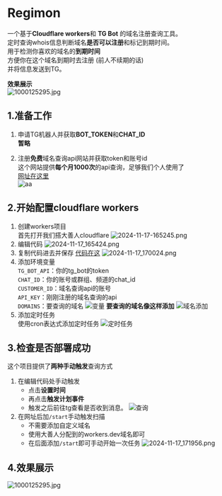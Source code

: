 # Regimon
一个基于**Cloudflare workers**和 **TG Bot** 的域名注册查询工具。   
定时查询whois信息判断域名**是否可以注册**和标记到期时间。  
用于检测你喜欢的域名的**到期时间**  
方便你在这个域名到期时去注册 (前人不续期的话)    
并将信息发送到TG。    

**效果展示**  
![1000125295.jpg](https://img.yukino.top/file/1731826036649_1000125295.jpg)

## 1.准备工作  
1. 申请TG机器人并获取**BOT_TOKEN**和**CHAT_ID**  
**暂略**

2. 注册**免费**域名查询api网站并获取token和账号id  
这个网站提供**每个月1000次**的api查询，足够我们个人使用了  
[网址在这里](https://jsonwhoisapi.com "点击前往注册")  
![aa](https://img.yukino.top/file/1731828022705_%E5%B1%8F%E5%B9%95%E6%88%AA%E5%9B%BE%202024-11-17%20140942.png)


## 2.开始配置cloudflare workers
1. 创建workers项目  
首先打开我们搭大善人cloudflare
![2024-11-17-165245.png](https://img.yukino.top/file/1731833748994_2024-11-17-165245.png)  
2. 编辑代码
![2024-11-17_165424.png](https://img.yukino.top/file/1731833748465_2024-11-17_165424.png)
3. 复制代码进去并保存
[代码在这](https://github.com/ccity3/RegiMon/blob/main/workers.js)
![2024-11-17_170024.png](https://img.yukino.top/file/1731834168506_2024-11-17_170024.png)
4. 添加环境变量  
   `TG_BOT_API`：你的tg_bot的token  
   `CHAT_ID`：你的账号或群组、频道的chat_id  
   `CUSTOMER_ID`：域名查询api的账号  
   `API_KEY`：刚刚注册的域名查询的api  
   `DOMAINS`：要查询的域名
   ![变量](https://img.yukino.top/file/1731828028498_%E5%B1%8F%E5%B9%95%E6%88%AA%E5%9B%BE%202024-11-17%20142257.png)
   **要查询的域名像这样添加**
   ![域名添加](https://img.yukino.top/file/1731828027293_%E5%B1%8F%E5%B9%95%E6%88%AA%E5%9B%BE%202024-11-17%20143949.png)
1. 添加定时任务  
   使用cron表达式添加定时任务
   ![定时任务](https://img.yukino.top/file/1731828025618_%E5%B1%8F%E5%B9%95%E6%88%AA%E5%9B%BE%202024-11-17%20142350.png)

## 3.检查是否部署成功
这个项目提供了**两种手动触发**查询方式
1. 在编辑代码处手动触发
   - 点击**设置时间**
   - 再点击**触发计划事件**
   - 触发之后前往tg查看是否收到消息。
   ![查询](https://img.yukino.top/file/1731828030871_%E5%B1%8F%E5%B9%95%E6%88%AA%E5%9B%BE%202024-11-17%20142418.png)
2. 在网址后加`/start`手动触发扫描
   - 不需要添加自定义域名
   - 使用大善人分配到的workers.dev域名即可
   - 在后面添加`/start`即可手动开始一次任务
   ![2024-11-17_171956.png](https://img.yukino.top/file/1731835257354_2024-11-17_171956.png)

## 4.效果展示  
![1000125295.jpg](https://img.yukino.top/file/1731826036649_1000125295.jpg)
